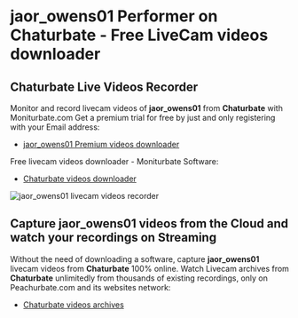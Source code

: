 # jaor_owens01 Performer on Chaturbate - Free LiveCam videos downloader

## Chaturbate Live Videos Recorder

Monitor and record livecam videos of **jaor_owens01** from **Chaturbate** with Moniturbate.com
Get a premium trial for free by just and only registering with your Email address:
* [jaor_owens01 Premium videos downloader](https://moniturbate.com/request-demo-licence-key.html)

Free livecam videos downloader - Moniturbate Software:
* [Chaturbate videos downloader](https://moniturbate.com/moniturbate-download-software.html)

![jaor_owens01 livecam videos recorder](https://peachurnet.com/templates/moniturbate-software.png)


## Capture jaor_owens01 videos from the Cloud and watch your recordings on Streaming

Without the need of downloading a software, capture **jaor_owens01** livecam videos from **Chaturbate** 100% online.
Watch Livecam archives from **Chaturbate** unlimitedly from thousands of existing recordings, only on Peachurbate.com and its websites network:
* [Chaturbate videos archives](https://peachurnet.com/)